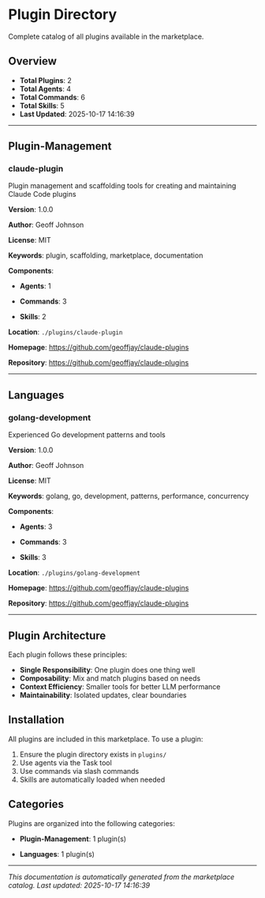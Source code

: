 # Plugin Directory

Complete catalog of all plugins available in the marketplace.

## Overview

- **Total Plugins**: 2
- **Total Agents**: 4
- **Total Commands**: 6
- **Total Skills**: 5
- **Last Updated**: 2025-10-17 14:16:39

---


## Plugin-Management


### claude-plugin

Plugin management and scaffolding tools for creating and maintaining Claude Code plugins

**Version**: 1.0.0

**Author**: Geoff Johnson

**License**: MIT


**Keywords**: plugin, scaffolding, marketplace, documentation


**Components**:

- **Agents**: 1


- **Commands**: 3


- **Skills**: 2


**Location**: `./plugins/claude-plugin`


**Homepage**: https://github.com/geoffjay/claude-plugins



**Repository**: https://github.com/geoffjay/claude-plugins


---



## Languages


### golang-development

Experienced Go development patterns and tools

**Version**: 1.0.0

**Author**: Geoff Johnson

**License**: MIT


**Keywords**: golang, go, development, patterns, performance, concurrency


**Components**:

- **Agents**: 3


- **Commands**: 3


- **Skills**: 3


**Location**: `./plugins/golang-development`


**Homepage**: https://github.com/geoffjay/claude-plugins



**Repository**: https://github.com/geoffjay/claude-plugins


---




## Plugin Architecture

Each plugin follows these principles:

- **Single Responsibility**: One plugin does one thing well
- **Composability**: Mix and match plugins based on needs
- **Context Efficiency**: Smaller tools for better LLM performance
- **Maintainability**: Isolated updates, clear boundaries

## Installation

All plugins are included in this marketplace. To use a plugin:

1. Ensure the plugin directory exists in `plugins/`
2. Use agents via the Task tool
3. Use commands via slash commands
4. Skills are automatically loaded when needed

## Categories

Plugins are organized into the following categories:


- **Plugin-Management**: 1 plugin(s)

- **Languages**: 1 plugin(s)


---

*This documentation is automatically generated from the marketplace catalog.*
*Last updated: 2025-10-17 14:16:39*